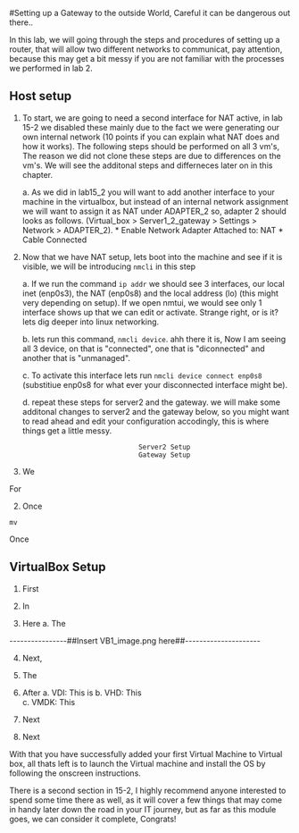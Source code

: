 #Setting up a Gateway to the outside World, Careful it can be dangerous out there.. 

In this lab, we will going through the steps and procedures of setting up a router, that will allow two different networks to communicat, pay attention, because this may get a bit messy if you are not familiar with the processes we performed in lab 2. 


## Host setup

1. To start, we are going to need a second interface for NAT active, in lab 15-2 we disabled these mainly due to the fact we were generating our own internal network (10 points if you can explain what NAT does and how it works). The following steps should be performed on all 3 vm's, The reason we did not clone these steps are due to differences on the vm's. We will see the additonal steps and differneces later on in this chapter.
	
	a. As we did in lab15_2 you will want to add another interface to your machine in the virtualbox, but instead of an internal network assignment we will want to assign it as NAT under ADAPTER_2 so, adapter 2 should looks as follows. (Virtual_box > Server1_2_gateway > Settings > Network > ADAPTER_2). 
		* Enable Network Adapter 
		Attached to: NAT
		* Cable Connected
	
2. Now that we have NAT setup, lets boot into the machine and see if it is visible, we will be introducing `nmcli` in this step
	
	a. If we run the command `ip addr` we should see 3 interfaces, our local inet (enp0s3), the NAT (enp0s8) and the local address (lo) (this might very depending on setup). If we open nmtui, we would see only 1 interface shows up that we can edit or activate. Strange right, or is it? lets dig deeper into linux networking. 

	b. lets run this command, `nmcli device`. ahh there it is, Now I am seeing all 3 device, on that is "connected", one that is "diconnected" and another that is "unmanaged". 

	c. To activate this interface lets run `nmcli device connect enp0s8` (substitiue enp0s8 for what ever your disconnected interface might be). 
	
	d. repeat these steps for server2 and the gateway. we will make some additonal changes to server2 and the gateway below, so you might want to read ahead and edit your configuration accodingly, this is where things get a little messy. 

								    Server2 Setup
								    Gateway Setup


1. We


For 

2. Once  

` mv ` 

Once 


## VirtualBox Setup 


1. First 

2. In 

3. Here 
a. The 

----------------##Insert VB1_image.png here##---------------------


4. Next, 


5. The 

6. After 
	a. VDI: This is 
	b. VHD: This  
	c. VMDK: This 
7. Next 

8. Next 

With that you have successfully added your first Virtual Machine to Virtual box, all thats left is to launch the Virtual machine and install the OS by following the onscreen instructions. 

There is a second section in 15-2, I highly recommend anyone interested to spend some time there as well, as it will cover a few things that may come in handy later down the road in your IT journey, but as far as this module goes, we can consider it complete, Congrats! 

